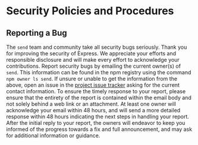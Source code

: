 # Security Policies and Procedures
## Reporting a Bug
The `send` team and community take all security bugs seriously. Thank you
for improving the security of Express. We appreciate your efforts and
responsible disclosure and will make every effort to acknowledge your
contributions.
Report security bugs by emailing the current owner(s) of `send`. This information
can be found in the npm registry using the command `npm owner ls send`.
If unsure or unable to get the information from the above, open an issue
in the [project issue tracker](https://github.com/pillarjs/send/issues)
asking for the current contact information.
To ensure the timely response to your report, please ensure that the entirety
of the report is contained within the email body and not solely behind a web
link or an attachment.
At least one owner will acknowledge your email within 48 hours, and will send a
more detailed response within 48 hours indicating the next steps in handling
your report. After the initial reply to your report, the owners will
endeavor to keep you informed of the progress towards a fix and full
announcement, and may ask for additional information or guidance.
